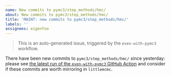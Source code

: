 ```yaml
---
name: New commits to pymc3/step_methods/hmc/
about: New commits to pymc3/step_methods/hmc/
title: 'MAINT: new commits to pymc3/step_methods/hmc/'
labels: ''
assignees: eigenfoo
---
```


> This is an auto-generated issue, triggered by the `even-with-pymc3` workflow.

There have been new commits to `pymc3/step_methods/hmc/` since yesterday: please see
[the latest run of the `even-with-pymc3` GitHub Action](https://github.com/eigenfoo/littlemcmc/actions?query=workflow%3Aeven-with-pymc3)
and consider if these commits are worth mirroring in `littlemcmc`.

